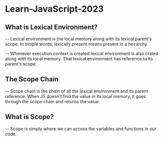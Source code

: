 # Learn-JavaScript-2023

## What is Lexical Environment?

-- Lexical environment is the local memory along with its lexical parent's scope. In simple words, lexically present means present in a heirarchy.

-- Whenever execution context is created lexical environment is also crated along with its local memory. That lexical environment has reference to its parent's scope.

## The Scope Chain

-- Scope chain is the chain of all the lexical environment and its parent reference. When JS doesn't find the value in its local memory, it goes through the scope chain and returns the value.

## What is Scope?

-- Scope is simply where we can access the variables and functions in our code.
